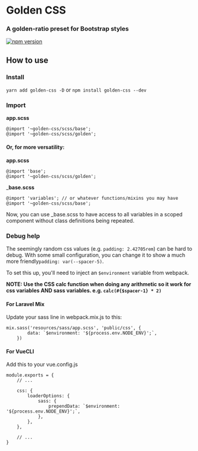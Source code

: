 # Golden CSS
### A golden-ratio preset for Bootstrap styles

[![npm version](https://badge.fury.io/js/golden-css.svg)](https://badge.fury.io/js/golden-css)

## How to use

### Install
`yarn add golden-css -D` or `npm install golden-css --dev`

### Import
__app.scss__
```
@import '~golden-css/scss/base';
@import '~golden-css/scss/golden';
```

#### Or, for more versatility:

__app.scss__
```
@import 'base';
@import '~golden-css/scss/golden';
```

___base.scss__
```
@import 'variables'; // or whatever functions/mixins you may have
@import '~golden-css/scss/base';
```

Now, you can use _base.scss to have access to all variables in a scoped component without class definitions being repeated.

### Debug help
The seemingly random css values (e.g. `padding: 2.42705rem`) can be hard to debug. With some small configuration, you can change it to show a much more friendly`padding: var(--spacer-5)`.

To set this up, you'll need to inject an `$environment` variable from webpack. 

__NOTE: Use the CSS calc function when doing any arithmetic so it work for css variables AND sass variables. e.g. `calc(#{$spacer-1} * 2)`__

#### For Laravel Mix
Update your sass line in webpack.mix.js to this:

```
mix.sass('resources/sass/app.scss', 'public/css', {
        data: `$environment: '${process.env.NODE_ENV}';`,
    })
```

#### For VueCLI
Add this to your vue.config.js 

```
module.exports = {
    // ...
    
    css: {
        loaderOptions: {
            sass: {
                prependData: `$environment: '${process.env.NODE_ENV}';`,
            },
        },
    },

    // ...
}
```
